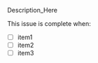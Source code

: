 <!-- Please accurately and thoroughly describe what work this issue should contain: -->
Description_Here
 <!-- Must include steps required to mark this as complete: -->
This issue is complete when:
- [ ] item1
- [ ] item2
- [ ] item3